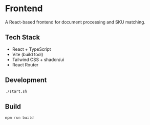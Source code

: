 
# Frontend

A React-based frontend for document processing and SKU matching.

## Tech Stack

- React + TypeScript
- Vite (build tool)
- Tailwind CSS + shadcn/ui
- React Router

## Development

```sh
./start.sh
```

## Build

```sh
npm run build
```
